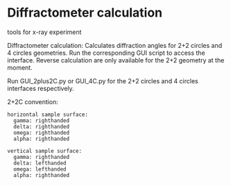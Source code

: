 # Diffractometer calculation
tools for x-ray experiment

Diffractometer calculation:
  Calculates diffraction angles for 2+2 circles and 4 circles geometries. 
  Run the corresponding GUI script to access the interface.
  Reverse calculation are only available for the 2+2 geometry at the moment.
  
  Run GUI_2plus2C.py or GUI_4C.py for the 2+2 circles and 4 circles interfaces respectively.
  
  2+2C convention:
  
    horizontal sample surface:
      gamma: righthanded
      delta: righthanded
      omega: righthanded
      alpha: righthanded
    
    vertical sample surface:
      gamma: righthanded
      delta: lefthanded
      omega: lefthanded
      alpha: righthanded

